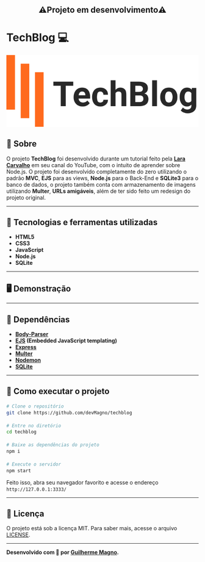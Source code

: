 <h2 align="center">⚠️Projeto em desenvolvimento⚠️</h2>

# TechBlog 💻
<p align="center">
<img src="public/img/logo_techblog.svg" alt="TechBlog" title="TechBlog">
</p>

## 📖 Sobre   
O projeto **TechBlog** foi desenvolvido durante um tutorial feito pela **[Lara Carvalho](https://github.com/laracarvalho)** em seu canal do YouTube, com o intuito de aprender sobre Node.js. O projeto foi desenvolvido completamente do zero utilizando o padrão **MVC**, **EJS** para as views, **Node.js** para o Back-End e **SQLite3** para o banco de dados, o projeto também conta com armazenamento de imagens utilizando **Multer**, **URLs amigáveis**, além de ter sido feito um redesign do projeto original.

---

## 🚀 Tecnologias e ferramentas utilizadas
- **HTML5**
- **CSS3**
- **JavaScript**
- **Node.js**
- **SQLite**

---

## 🖥️ Demonstração


---

## 🧰 Dependências
- **[Body-Parser](https://www.npmjs.com/package/body-parser)**
- **[EJS](https://ejs.co/) (Embedded JavaScript templating)**
- **[Express](https://expressjs.com/pt-br/)**
- **[Multer](https://www.npmjs.com/package/multer)**
- **[Nodemon](https://nodemon.io/)**
- **[SQLite](https://www.sqlite.org/index.html)**

---
## 🔧 Como executar o projeto
```bash
# Clone o repositório
git clone https://github.com/devMagno/techblog

# Entre no diretório
cd techblog

# Baixe as dependências do projeto
npm i

# Execute o servidor
npm start
```
Feito isso, abra seu navegador favorito e acesse o endereço `http://127.0.0.1:3333/`

---

## 📝 Licença

O projeto está sob a licença MIT. Para saber mais, acesse o arquivo [LICENSE](https://github.com/devMagno/techblog/blob/main/LICENSE).

---
**Desenvolvido com 🧡 por [Guilherme Magno](https://github.com/devmagno/).**